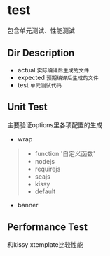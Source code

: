 test
====
包含单元测试、性能测试

## Dir Description
* actual `实际编译后生成的文件`
* expected `预期编译后生成的文件`
* test `单元测试代码`

## Unit Test
主要验证options里各项配置的生成
* wrap
> * function '自定义函数'
> * nodejs
> * requirejs
> * seajs
> * kissy
> * default
* banner

## Performance Test
和kissy xtemplate比较性能
